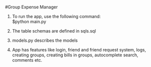 #Group Expense Manager
1. To run the app, use the following command:  
   $python main.py

2. The table schemas are defined in sqls.sql  

3. models.py describes the models  

4. App has features like login, friend and friend request system, logs, creating groups, creating bills in groups, autocomplete search, comments etc.
